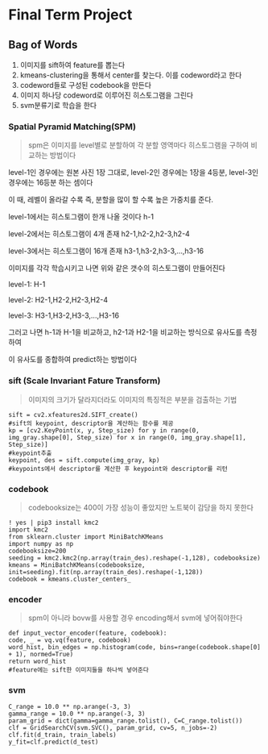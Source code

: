 # Final Term Project
## Bag of Words
1. 이미지를 sift하여 feature를 뽑는다
2. kmeans-clustering을 통해서 center를 찾는다. 이를 codeword라고 한다
3. codeword들로 구성된 codebook을 만든다
4. 이미지 하나당 codeword로 이루어진 히스토그램을 그린다
5. svm분류기로 학습을 한다

### Spatial Pyramid Matching(SPM)
> spm은 이미지를 level별로 분할하여 각 분할 영역마다 히스토그램을 구하여 비교하는 방법이다


 level-1인 경우에는 원본 사진 1장 그대로, level-2인 경우에는 1장을 4등분, level-3인 경우에는 16등분 하는 셈이다
 
 이 때, 레벨이 올라갈 수록 즉, 분할을 많이 할 수록 높은 가중치를 준다. 
 
 
 level-1에서는 히스토그램이 한개 나올 것이다 h-1
 
 
 
 level-2에서는 히스토그램이 4개 존재 h2-1,h2-2,h2-3,h2-4
 
 
 
 level-3에서는 히스토그램이 16개 존재 h3-1,h3-2,h3-3,...,h3-16
 
 
 
 이미지를 각각 학습시키고 나면 위와 같은 갯수의 히스토그램이 만들어진다
 
 
 level-1: H-1
 
 
 level-2: H2-1,H2-2,H2-3,H2-4
 
 
 level-3: H3-1,H3-2,H3-3,...,H3-16
 
 
 
 그러고 나면 h-1과 H-1을 비교하고, h2-1과 H2-1을 비교하는 방식으로 유사도를 측정하여 
 
 
 이 유사도를 종합하여 predict하는 방법이다
 
### sift (Scale Invariant Fature Transform) 
> 이미지의 크기가 달라지더라도 이미지의 특징적은 부분을 검출하는 기법

    sift = cv2.xfeatures2d.SIFT_create()
    #sift의 keypoint, descriptor을 계산하는 함수를 제공
    kp = [cv2.KeyPoint(x, y, Step_size) for y in range(0, img_gray.shape[0], Step_size) for x in range(0, img_gray.shape[1], Step_size)]
    #keypoint추출
    keypoint, des = sift.compute(img_gray, kp)
    #keypoints에서 descriptor를 계산한 후 keypoint와 descriptor를 리턴
        
### codebook
>  codebooksize는 400이 가장 성능이 좋았지만 노트북이 감당을 하지 못한다

    ! yes | pip3 install kmc2
    import kmc2
    from sklearn.cluster import MiniBatchKMeans
    import numpy as np
    codebooksize=200
    seeding = kmc2.kmc2(np.array(train_des).reshape(-1,128), codebooksize) 
    kmeans = MiniBatchKMeans(codebooksize, init=seeding).fit(np.array(train_des).reshape(-1,128))
    codebook = kmeans.cluster_centers_

### encoder
> spm이 아니라 bovw를 사용할 경우 encoding해서 svm에 넣어줘야한다

    def input_vector_encoder(feature, codebook):
    code, _ = vq.vq(feature, codebook)
    word_hist, bin_edges = np.histogram(code, bins=range(codebook.shape[0] + 1), normed=True)
    return word_hist
    #feature에는 sift한 이미지들을 하나씩 넣어준다
    
    
### svm

    C_range = 10.0 ** np.arange(-3, 3)
    gamma_range = 10.0 ** np.arange(-3, 3)
    param_grid = dict(gamma=gamma_range.tolist(), C=C_range.tolist())
    clf = GridSearchCV(svm.SVC(), param_grid, cv=5, n_jobs=-2)
    clf.fit(d_train, train_labels)
    y_fit=clf.predict(d_test)
